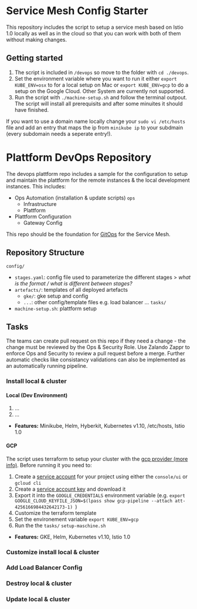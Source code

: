 # Service Mesh Config Starter

This repository includes the script to setup a service mesh based on Istio 1.0 locally as well as in the cloud so that you can work with both of them without making changes.

## Getting started

1. The script is included in `/devops` so move to the folder with `cd ./devops`. 
2. Set the environment variable where you want to run it either `export KUBE_ENV=osx` to for a local setup on Mac or `export KUBE_ENV=gcp` to do a setup on the Google Cloud. Other System are currently not supported. 
3. Run the script with `./machine-setup.sh` and follow the terminal outpout. The script will install all prerequisits and after some minuites it should have finished. 

If you want to use a domain name locally change your `sudo vi /etc/hosts` file and add an entry that maps the ip from `minikube ip` to your subdmain (every subdomain needs a seperate entry!). 


# Plattform DevOps Repository

The devops plattform repo includes a sample for the configuration to setup and maintain the plattform for the remote instances & the local development instances. This includes: 

* Ops Automation (installation & update scripts) `ops`
  * Infrastructure
  * Plattform
* Plattform Configuration
  * Gateway Config

This repo should be the foundation for [GitOps](tbd) for the Service Mesh.

## Repository Structure

`config/`
- `stages.yaml`: config file used to parameterize the different stages > *what is the format / what is different between stages?*
- `artefacts/`: templates of all deployed artefacts
  - `gke/`: gke setup and config
  - `...`: other config/template files e.g. load balancer ...
`tasks/`
- `machine-setup.sh`: plattform setup

## Tasks

The teams can create pull request on this repo if they need a change - the change must be reviewed by the Ops & Security Role. Use Zalando Zappr to enforce Ops and  Security to review a pull request before a merge. Further automatic checks like consistancy validations can also be implemented as an automatically running pipeline.

### Install local & cluster
#### Local (Dev Environment)

1. ...
2. ...

* **Features:** Minikube, Helm, Hyberkit, Kubernetes v1.10, /etc/hosts, Istio 1.0 


#### GCP

The script uses terraform to setup your cluster with the [gcp provider (more info)](https://www.terraform.io/docs/providers/google/index.html). Before running it you need to:

1. Create a [service account](https://cloud.google.com/iam/docs/creating-managing-service-accounts) for your project using either the `console/ui` or `gcloud cli`
2. Create a [service account key](https://cloud.google.com/iam/docs/creating-managing-service-account-keys) and download it
3. Export it into the `GOOGLE_CREDENTIALS` environment variable (e.g. `export GOOGLE_CLOUD_KEYFILE_JSON=$(lpass show gcp-pipeline --attach att-4256166984432642173-1) `)
4. Customize the terraform template
5. Set the environement variable `export KUBE_ENV=gcp`
6. Run the the `tasks/` `setup-maschine.sh` 

* **Features:** GKE, Helm, Kubernetes v1.10, Istio 1.0

### Customize install local & cluster

### Add Load Balancer Config

### Destroy local & cluster

### Update local & cluster